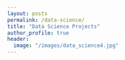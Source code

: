 ```yaml
---
layout: posts
permalink: /data-science/
title: "Data Science Projects"
author_profile: true
header:
  image: "/images/data_science4.jpg"
---
```



